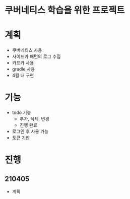 # 쿠버네티스 학습을 위한 프로젝트

# 계획
* 쿠버네티스 사용
* 사이드카 패턴의 로그 수집
* 카프카 사용
* gradle 사용
* 4월 내 구현

# 기능
* todo 기능
  * 추가, 삭제, 변경
  * 진행 완료
* 로그인 후 사용 가능
* 토큰 기반 

# 진행
## 210405
* 계획
